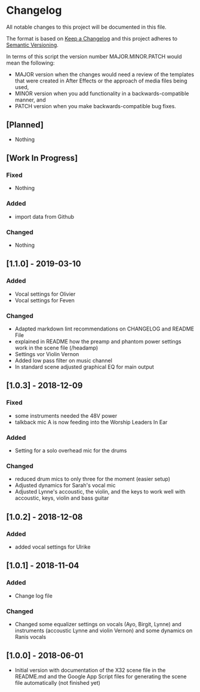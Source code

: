 # Changelog

All notable changes to this project will be documented in this file.

The format is based on [Keep a Changelog](http://keepachangelog.com/en/1.0.0/)
and this project adheres to [Semantic Versioning](http://semver.org/spec/v2.0.0.html).

In terms of this script the version number MAJOR.MINOR.PATCH would mean the following:

- MAJOR version when the changes would need a review of the templates that were created in After Effects or the approach of media files being used,
- MINOR version when you add functionality in a backwards-compatible manner, and
- PATCH version when you make backwards-compatible bug fixes.

## [Planned]

- Nothing

## [Work In Progress]

### Fixed

- Nothing

### Added

- import data from Github

### Changed

- Nothing

## [1.1.0] - 2019-03-10

### Added

- Vocal settings for Olivier
- Vocal settings for Feven

### Changed

- Adapted markdown lint recommendations on CHANGELOG and README File
- explained in README how the preamp and phantom power settings work in the scene file (/headamp)
- Settings vor Violin Vernon
- Added low pass filter on music channel
- In standard scene adjusted graphical EQ for main output

## [1.0.3] - 2018-12-09

### Fixed

- some instruments needed the 48V power
- talkback mic A is now feeding into the Worship Leaders In Ear

### Added

- Setting for a solo overhead mic for the drums

### Changed

- reduced drum mics to only three for the moment (easier setup)
- Adjusted dynamics for Sarah's vocal mic
- Adjusted Lynne's accoustic, the violin, and the keys to work well with accoustic, keys, violin and bass guitar

## [1.0.2] - 2018-12-08

### Added

- added vocal settings for Ulrike

## [1.0.1] - 2018-11-04

### Added

- Change log file

### Changed

- Changed some equalizer settings on vocals (Ayo, Birgit, Lynne) and instruments (accoustic Lynne and violin Vernon) and some dynamics on Ranis vocals

## [1.0.0] - 2018-06-01

- Initial version with documentation of the X32 scene file in the README.md and the Google App Script files for generating the scene file automatically (not finished yet)
